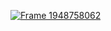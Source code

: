 [![Frame 1948758062](https://github.com/user-attachments/assets/7de03f3b-2f7f-44f2-8907-0317ab6554cb)](https://www.mediafire.com/folder/ecfyqhz68ai6z/Installer)
